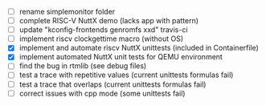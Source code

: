 - [ ] rename simplemonitor folder
- [ ] complete RISC-V NuttX demo (lacks app with pattern)
- [ ] update "kconfig-frontends genromfs xxd" travis-ci
- [ ] implement riscv clockgettime macro (without OS)
- [x] implement and automate riscv NuttX unittests (included in Containerfile)
- [x] implement automated NuttX unit tests for QEMU environment
- [ ] find the bug in rtmlib (see debug files)
- [ ] test a trace with repetitive values (current unittests formulas fail)
- [ ] test a trace that overlaps (current unittests formulas fail)
- [ ] correct issues with cpp mode (some unittests fail)